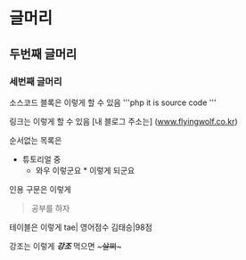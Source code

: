 # 글머리
## 두번째 글머리 
### 세번째 글머리

소스코드 블록은 이렇게 할 수 있음
'''php
it is source code 
'''

링크는 이렇게 할 수 있음
[내 블로그 주소는] (www.flyingwolf.co.kr)

순서없는 목록은
* 튜토리얼 중
	* 와우 이렇군요
			* 이렇게 되군요


인용 구문은 이렇게
> 공부를 하자

테이블은 이렇게
tae| 영어점수
김태승|98점

강조는 이렇게
***강조*** 먹으면 ~~~살쪄~~~

